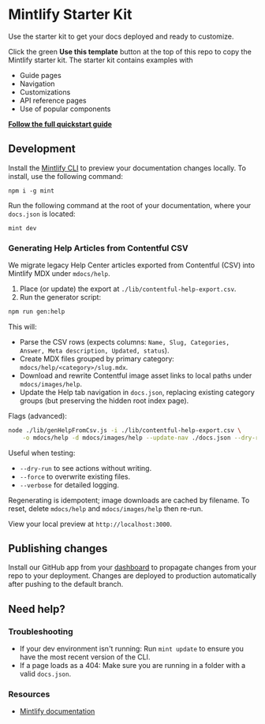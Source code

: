# Mintlify Starter Kit

Use the starter kit to get your docs deployed and ready to customize.

Click the green **Use this template** button at the top of this repo to copy the Mintlify starter kit. The starter kit contains examples with

- Guide pages
- Navigation
- Customizations
- API reference pages
- Use of popular components

**[Follow the full quickstart guide](https://starter.mintlify.com/quickstart)**

## Development

Install the [Mintlify CLI](https://www.npmjs.com/package/mint) to preview your documentation changes locally. To install, use the following command:

```
npm i -g mint
```

Run the following command at the root of your documentation, where your `docs.json` is located:

```
mint dev
```

### Generating Help Articles from Contentful CSV

We migrate legacy Help Center articles exported from Contentful (CSV) into Mintlify MDX under `mdocs/help`.

1. Place (or update) the export at `./lib/contentful-help-export.csv`.
2. Run the generator script:

```bash
npm run gen:help
```

This will:

- Parse the CSV rows (expects columns: `Name, Slug, Categories, Answer, Meta description, Updated, status`).
- Create MDX files grouped by primary category: `mdocs/help/<category>/slug.mdx`.
- Download and rewrite Contentful image asset links to local paths under `mdocs/images/help`.
- Update the Help tab navigation in `docs.json`, replacing existing category groups (but preserving the hidden root index page).

Flags (advanced):

```bash
node ./lib/genHelpFromCsv.js -i ./lib/contentful-help-export.csv \
	-o mdocs/help -d mdocs/images/help --update-nav ./docs.json --dry-run --force --verbose
```

Useful when testing:

- `--dry-run` to see actions without writing.
- `--force` to overwrite existing files.
- `--verbose` for detailed logging.

Regenerating is idempotent; image downloads are cached by filename. To reset, delete `mdocs/help` and `mdocs/images/help` then re-run.

View your local preview at `http://localhost:3000`.

## Publishing changes

Install our GitHub app from your [dashboard](https://dashboard.mintlify.com/settings/organization/github-app) to propagate changes from your repo to your deployment. Changes are deployed to production automatically after pushing to the default branch.

## Need help?

### Troubleshooting

- If your dev environment isn't running: Run `mint update` to ensure you have the most recent version of the CLI.
- If a page loads as a 404: Make sure you are running in a folder with a valid `docs.json`.

### Resources
- [Mintlify documentation](https://mintlify.com/docs)
